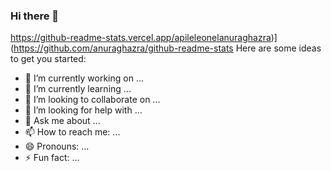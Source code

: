 ### Hi there 👋

https://github-readme-stats.vercel.app/apileleonelanuraghazra)](https://github.com/anuraghazra/github-readme-stats 
Here are some ideas to get you started:

- 🔭 I’m currently working on ...
- 🌱 I’m currently learning ...
- 👯 I’m looking to collaborate on ...
- 🤔 I’m looking for help with ...
- 💬 Ask me about ...
- 📫 How to reach me: ...
- 😄 Pronouns: ...
- ⚡ Fun fact: ...
